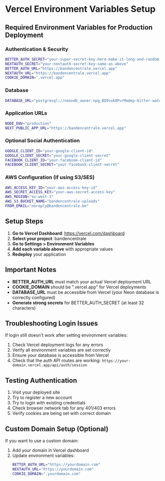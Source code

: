 # Vercel Environment Variables Setup

## Required Environment Variables for Production Deployment

### Authentication & Security
```bash
BETTER_AUTH_SECRET="your-super-secret-key-here-make-it-long-and-random-at-least-32-chars"
NEXTAUTH_SECRET="your-nextauth-secret-key-same-as-above"
BETTER_AUTH_URL="https://bandencentrale.vercel.app"
NEXTAUTH_URL="https://bandencentrale.vercel.app"
COOKIE_DOMAIN=".vercel.app"
```

### Database
```bash
DATABASE_URL="postgresql://neondb_owner:npg_BQ9sok8PurMe@ep-bitter-waterfall-agcolnfr-pooler.c-2.eu-central-1.aws.neon.tech/neondb?sslmode=require&channel_binding=require"
```

### Application URLs
```bash
NODE_ENV="production"
NEXT_PUBLIC_APP_URL="https://bandencentrale.vercel.app"
```

### Optional Social Authentication
```bash
GOOGLE_CLIENT_ID="your-google-client-id"
GOOGLE_CLIENT_SECRET="your-google-client-secret"
FACEBOOK_CLIENT_ID="your-facebook-client-id"
FACEBOOK_CLIENT_SECRET="your-facebook-client-secret"
```

### AWS Configuration (if using S3/SES)
```bash
AWS_ACCESS_KEY_ID="your-aws-access-key-id"
AWS_SECRET_ACCESS_KEY="your-aws-secret-access-key"
AWS_REGION="eu-west-1"
AWS_S3_BUCKET_NAME="bandencentrale-uploads"
FROM_EMAIL="noreply@bandencentrale.be"
```

## Setup Steps

1. **Go to Vercel Dashboard**: https://vercel.com/dashboard
2. **Select your project**: bandencentrale
3. **Go to Settings > Environment Variables**
4. **Add each variable above** with appropriate values
5. **Redeploy** your application

## Important Notes

- **BETTER_AUTH_URL** must match your actual Vercel deployment URL
- **COOKIE_DOMAIN** should be ".vercel.app" for Vercel deployments
- **DATABASE_URL** must be accessible from Vercel (your Neon database is correctly configured)
- **Generate strong secrets** for BETTER_AUTH_SECRET (at least 32 characters)

## Troubleshooting Login Issues

If login still doesn't work after setting environment variables:

1. Check Vercel deployment logs for any errors
2. Verify all environment variables are set correctly
3. Ensure your database is accessible from Vercel
4. Check that the auth API routes are working: `https://your-domain.vercel.app/api/auth/session`

## Testing Authentication

1. Visit your deployed site
2. Try to register a new account
3. Try to login with existing credentials
4. Check browser network tab for any 401/403 errors
5. Verify cookies are being set with correct domain

## Custom Domain Setup (Optional)

If you want to use a custom domain:

1. Add your domain in Vercel dashboard
2. Update environment variables:
   ```bash
   BETTER_AUTH_URL="https://yourdomain.com"
   NEXTAUTH_URL="https://yourdomain.com"
   COOKIE_DOMAIN=".yourdomain.com"
   ```
